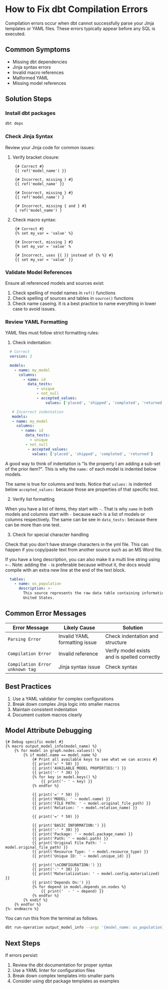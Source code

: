 # How to Fix dbt Compilation Errors

Compilation errors occur when dbt cannot successfully parse your Jinja templates or YAML files. These errors typically appear before any SQL is executed.

## Common Symptoms

- Missing dbt dependencies
- Jinja syntax errors
- Invalid macro references
- Malformed YAML
- Missing model references

## Solution Steps

### Install dbt packages

```bash
dbt deps
```

### Check Jinja Syntax

Review your Jinja code for common issues:

1. Verify bracket closure:
   ```jinja
    {# Correct #}
    {{ ref('model_name') }}

    {# Incorrect, missing ) #}
    {{ ref('model_name' }}

    {# Incorrect, missing } #}
    {{ ref('model_name') }
    
    {# Incorrect, missing { and } #}
    { ref('model_name') }
   ```

2. Check macro syntax:
   ```jinja
    {# Correct #}
    {% set my_var = 'value' %}
    
    {# Incorrect, missing } #}
    {% set my_var = 'value' %
    
    {# Incorrect, uses {{ }} instead of {% %} #}
    {{ set my_var = 'value' }}
   ```

### Validate Model References

Ensure all referenced models and sources exist:

1. Check spelling of model names in `ref()` functions
2. Check spelling of sources and tables in `source()` functions
3. Check name caseing. It is a best practice to name everything in lower case to avoid issues.

### Review YAML Formatting

YAML files must follow strict formatting rules:

1. Check indentation:
```yaml
  # Correct
  version: 2

  models:
    - name: my_model
      columns:
        - name: id
          data_tests:
              - unique
              - not_null
              - accepted_values:
                  values: ['placed', 'shipped', 'completed', 'returned']

   # Incorrect indentation
   models:
   - name: my_model
     columns:
       - name: id
         data_tests:
           - unique
         - not_null
          - accepted_values:
            values: ['placed', 'shipped', 'completed', 'returned']
   ```

 A good way to think of indentation is "Is the property I am adding a sub-set of the prior item?". This is why the `name:` of each model is indented below models.
 
 The same is true for columns and tests. Notice that `values:` is indented below `accepted_values:` because those are properties of that specific test.
 
2. Verify list formatting

When you have a list of items, they start with `-`. That is why `name` in both models and columns start with `-` because each is a list of models or columns respectively. The same can be see in `data_tests:` because there can be more than one test.

3. Check for special character handling

Check that you don't have strange characters in the yml file. This can happen if you copy/paste text from another source such as an MS Word file.

If you have a long description, you can also make it a multi line string using `>-`. Note: adding the `-` is preferable because without it, the docs would compile with an extra new line at the end of the text block. 

```yaml
  tables:
    - name: us_population
      description: >-
        This source represents the raw data table containing information about the population of the
        United States.
```

## Common Error Messages

| Error Message | Likely Cause | Solution |
|--------------|--------------|----------|
| `Parsing Error` | Invalid YAML formatting issue | Check indentation and structure |
| `Compilation Error` | Invalid reference | Verify model exists and is spelled correctly |
| `Compilation Error unknown tag` | Jinja syntax issue | Check syntax |

## Best Practices

1. Use a YAML validator for complex configurations
2. Break down complex Jinja logic into smaller macros
3. Maintain consistent indentation
4. Document custom macros clearly

## Model Attribute Debugging
```jinja
{# Debug specific model #}
{% macro output_model_info(model_name) %}
    {% for model in graph.nodes.values() %}
        {% if model.name == model_name %}
            {# Print all available keys to see what we can access #}
            {{ print('=' * 50) }}
            {{ print('AVAILABLE MODEL PROPERTIES:') }}
            {{ print('-' * 30) }}
            {% for key in model.keys() %}
                {{ print('- ' ~ key) }}
            {% endfor %}

            {{ print('=' * 50) }}
            {{ print('MODEL: ' ~ model.name) }}
            {{ print('FILE PATH: ' ~ model.original_file_path) }}
            {{ print('Relation: ' ~ model.relation_name) }}

            {{ print('=' * 50) }}

            {{ print('BASIC INFORMATION:') }}
            {{ print('-' * 30) }}
            {{ print('Package: ' ~ model.package_name) }}
            {{ print('Path: ' ~ model.path) }}
            {{ print('Original File Path: ' ~ model.original_file_path) }}
            {{ print('Resource Type: ' ~ model.resource_type) }}
            {{ print('Unique ID: ' ~ model.unique_id) }}

            {{ print('\nCONFIGURATION:') }}
            {{ print('-' * 30) }}
            {{ print('Materialization: ' ~ model.config.materialized) }}
            {{ print('Depends On:') }}
            {% for depend in model.depends_on.nodes %}
                {{ print('  - ' ~ depend) }}
            {% endfor %}
        {% endif %}
    {% endfor %}
{%- endmacro %}
```

You can run this from the terminal as follows.
```bash
dbt run-operation output_model_info --args '{model_name: us_population}'
```

## Next Steps

If errors persist:

1. Review the dbt documentation for proper syntax
2. Use a YAML linter for configuration files
3. Break down complex templates into smaller parts
4. Consider using dbt package templates as examples
